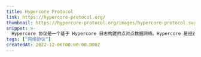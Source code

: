 ```yaml
---
title: Hypercore Protocol
link: https://hypercore-protocol.org/
thumbnail: https://hypercore-protocol.org/images/hypercore-protocol.svg
snippet: >-
  Hypercore 协议是一个基于 Hypercore 日志构建的点对点数据网络。Hypercore 是经过签名的、仅附加的日志。
tags: ["网络协议"]
createdAt: 2022-12-06T00:00:00.000Z
---
```

